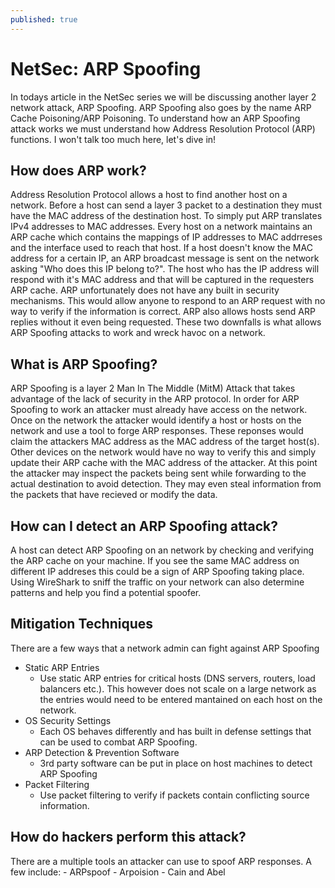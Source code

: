 ```yaml
---
published: true
---
```

# **NetSec: ARP Spoofing**

In todays article in the NetSec series we will be discussing another layer 2 network attack, ARP Spoofing. ARP Spoofing also goes by the name ARP Cache Poisoning/ARP Poisoning. To understand how an ARP Spoofing attack works we must understand how Address Resolution Protocol (ARP) functions. I won't talk too much here, let's dive in!

## How does ARP work?

Address Resolution Protocol allows a host to find another host on a network. Before a host can send a layer 3 packet to a destination they must have the MAC address of the destination host. To simply put ARP translates IPv4 addresses to MAC addresses. Every host on a network maintains an ARP cache which contains the mappings of IP addresses to MAC addrreses and the interface used to reach that host. If a host doesn't know the MAC address for a certain IP, an ARP broadcast message is sent on the network asking "Who does this IP belong to?". The host who has the IP address will respond with it's MAC address and that will be captured in the requesters ARP cache. ARP unfortunately does not have any built in security mechanisms. This would allow anyone to respond to an ARP request with no way to verify if the information is correct. ARP also allows hosts send ARP replies without it even being requested. These two downfalls is what allows ARP Spoofing attacks to work and wreck havoc on a network.

## What is ARP Spoofing?

ARP Spoofing is a layer 2 Man In The Middle (MitM) Attack that takes advantage of the lack of security in the ARP protocol. In order for ARP Spoofing to work an attacker must already have access on the network. Once on the network the attacker would identify a host or hosts on the network and use a tool to forge ARP responses. These reponses would claim the attackers MAC address as the MAC address of the target host(s). Other devices on the network would have no way to verify this and simply update their ARP cache with the MAC address of the attacker. At this point the attacker may inspect the packets being sent while forwarding to the actual destination to avoid detection. They may even steal information from the packets that have recieved or modify the data.

## How can I detect an ARP Spoofing attack?

A host can detect ARP Spoofing on an network by checking and verifying the ARP cache on your machine. If you see the same MAC address on different IP addreses this could be a sign of ARP Spoofing taking place. Using WireShark to sniff the traffic on your network can also determine patterns and help you find a potential spoofer.

## Mitigation Techniques

There are a few ways that a network admin can fight against ARP Spoofing
- Static ARP Entries
    - Use static ARP entries for critical hosts (DNS servers, routers, load balancers etc.). This however does not scale on a large network as the entries would need to be entered mantained on each host on the network.
- OS Security Settings
    - Each OS behaves differently and has built in defense settings that can be used to combat ARP Spoofing.
- ARP Detection & Prevention Software 
    - 3rd party software can be put in place on host machines to detect ARP Spoofing
- Packet Filtering 
    - Use packet filtering to verify if packets contain conflicting source information.

## How do hackers perform this attack?

There are a multiple tools an attacker can use to spoof ARP responses. A few include:
    - ARPspoof
    - Arpoision
    - Cain and Abel
